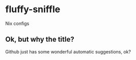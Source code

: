# fluffy-sniffle
Nix configs

## Ok, but why the title?
Github just has some wonderful automatic suggestions, ok?
